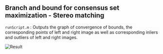## Branch and bound for consensus set maximization - Stereo matching

`runScript.m` : Outputs the graph of convergence of bounds, the corresponding points of left and right image as well as corresponding inliers and outliers of left and right images.  

![Result](https://github.com/laurenf3395/Computer-Graphics-and-Vision-Projects/tree/master/Global%20Optimisation-%20Branch%20and%20Bound/Img_corr.png)
